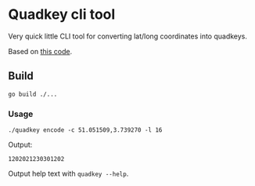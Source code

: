 # Quadkey cli tool

Very quick little CLI tool for converting lat/long coordinates into quadkeys.

Based on [this code](https://docs.microsoft.com/en-us/bingmaps/articles/bing-maps-tile-system).

## Build

```shell
go build ./...
```

### Usage

```shell
./quadkey encode -c 51.051509,3.739270 -l 16
```

Output:

```text
1202021230301202
```

Output help text with `quadkey --help`.
